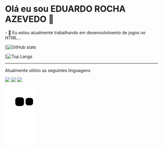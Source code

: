 <h1>Olá eu sou EDUARDO ROCHA AZEVEDO  👋</h1>
- 🔭 Eu estou atualmente trabalhando em desenvolvimento de jogos no HTML...

 <div>

 [![GitHub stats](https://github-readme-stats.vercel.app/api?username=EduardoRochaAzevedo&theme=chartreuse-dark)
 
 [![Top Langs](https://github-readme-stats.vercel.app/api/top-langs/?username=EduardoRochaAzevedo&layout=compact&theme=vision-friendly-dark)

</div>
<hr>
<p>Atualmente utilizo as seguintes linguagens<p/>
<img src="https://img.shields.io/badge/HTML5-E34F26?style=for-the-badge&logo=html5&logoColor=white">
<img src="https://img.shields.io/badge/CSS3-1572B6?style=for-the-badge&logo=css3&logoColor=white">
<img src="https://img.shields.io/badge/JavaScript-323330?style=for-the-badge&logo=javascript&logoColor=F7DF1E">


  ![Snake animation](https://github.com/rafaballerini/rafaballerini/blob/output/github-contribution-grid-snake.svg)


  

  
  

  

  

  

  

  



 
  

 
  
  
